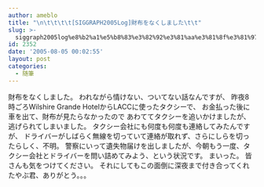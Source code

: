 ```yaml
---
author: ameblo
title: "\n\t\t\t\t[SIGGRAPH2005Log]財布をなくしました\t\t"
slug: >-
  siggraph2005log%e8%b2%a1%e5%b8%83%e3%82%92%e3%81%aa%e3%81%8f%e3%81%97%e3%81%be%e3%81%97%e3%81%9f
id: 2352
date: '2005-08-05 00:02:55'
layout: post
categories:
  - 随筆
---
```


財布をなくしました。 われながら情けない、ついてない話なんですが、 昨夜8時ごろWilshire Grande HotelからLACCに使ったタクシーで、 お金払った後に車を出て、財布が見たらなかったので あわててタクシーを追いかけましたが、逃げられてしまいました。 タクシー会社にも何度も何度も連絡してみたんですが、 ドライバーがしばらく無線を切っていて連絡が取れず、さらにしらを切ったらしく、不明。 警察にいって遺失物届けを出しましたが、今朝もう一度、タクシー会社とドライバーを問い詰めてみよう、という状況です。 まいった。 皆さんも気をつけてください。 それにしてもこの面倒に深夜まで付き合ってくれたやぶ君、ありがとう。。。